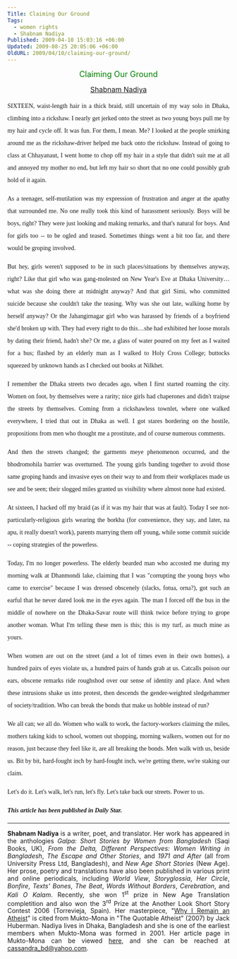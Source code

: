 ```yaml
---
Title: Claiming Our Ground
Tags:
  - women rights
  - Shabnam Nadiya
Published: 2009-04-10 15:03:16 +06:00
Updated: 2009-08-25 20:05:06 +06:00
OldURL: 2009/04/10/claiming-our-ground/
---
```


<p align="center"><span style="font-size: large; color: #008000;">Claiming Our Ground</span></p>
<p align="center"><span style="font-size: medium; color: #000080;"><a href="https://gold.mukto-mona.com/Articles/nadiya/index.html">Shabnam Nadiya</a></span></p>
<p style="line-height: 200%;" align="justify"><span style="font-family: Verdana;">SIXTEEN, waist-length hair in a thick braid, still uncertain of my way solo in Dhaka, climbing into a rickshaw. I nearly get jerked onto the street as two young boys pull me by my hair and cycle off. It was fun. For them, I mean. Me? I looked at the people smirking around me as the rickshaw-driver helped me back onto the rickshaw. Instead of going to class at Chhayanaut, I went home to chop off my hair in a style that didn't suit me at all and annoyed my mother no end, but left my hair so short that no one could possibly grab hold of it again. </span></p>
<p style="line-height: 200%;" align="justify"><span style="font-family: Verdana;">As a teenager, self-mutilation was my expression of frustration and anger at the apathy that surrounded me. No one really took this kind of harassment seriously. Boys will be boys, right? They were just looking and making remarks, and that's natural for boys. And for girls too -- to be ogled and teased. Sometimes things went a bit too far, and there would be groping involved. </span></p>
<p style="line-height: 200%;" align="justify"><span style="font-family: Verdana;">But hey, girls weren't supposed to be in such places/situations by themselves anyway, right? Like that girl who was gang-molested on New Year's Eve at Dhaka University…what was she doing there at midnight anyway? And that girl Simi, who committed suicide because she couldn't take the teasing. Why was she out late, walking home by herself anyway? Or the Jahangirnagar girl who was harassed by friends of a boyfriend she'd broken up with. They had every right to do this…she had exhibited her loose morals by dating their friend, hadn't she? Or me, a glass of water poured on my feet as I waited for a bus; flashed by an elderly man as I walked to Holy Cross College; buttocks squeezed by unknown hands as I checked out books at Nilkhet. </span></p>
<p style="line-height: 200%;" align="justify"><span style="font-family: Verdana;">I remember the Dhaka streets two decades ago, when I first started roaming the city. Women on foot, by themselves were a rarity; nice girls had chaperones and didn't traipse the streets by themselves. Coming from a rickshawless townlet, where one walked everywhere, I tried that out in Dhaka as well. I got stares bordering on the hostile, propositions from men who thought me a prostitute, and of course numerous comments. </span></p>
<p style="line-height: 200%;" align="justify"><span style="font-family: Verdana;">And then the streets changed; the garments meye phenomenon occurred, and the bhodromohila barrier was overturned. The young girls banding together to avoid those same groping hands and invasive eyes on their way to and from their workplaces made us see and be seen; their slogged miles granted us visibility where almost none had existed. </span></p>
<p style="line-height: 200%;" align="justify"><span style="font-family: Verdana;">At sixteen, I hacked off my braid (as if it was my hair that was at fault). Today I see not-particularly-religious girls wearing the borkha (for convenience, they say, and later, na apu, it really doesn't work), parents marrying them off young, while some commit suicide -- coping strategies of the powerless. </span></p>
<p style="line-height: 200%;" align="justify"><span style="font-family: Verdana;">Today, I'm no longer powerless. The elderly bearded man who accosted me during my morning walk at Dhanmondi lake, claiming that I was "corrupting the young boys who came to exercise" because I was dressed obscenely (slacks, fotua, orna?), got such an earful that he never dared look me in the eyes again. The man I forced off the bus in the middle of nowhere on the Dhaka-Savar route will think twice before trying to grope another woman. What I'm telling these men is this; this is my turf, as much mine as yours. </span></p>
<p style="line-height: 200%;" align="justify"><span style="font-family: Verdana;">When women are out on the street (and a lot of times even in their own homes), a hundred pairs of eyes violate us, a hundred pairs of hands grab at us. Catcalls poison our ears, obscene remarks ride roughshod over our sense of identity and place. And when these intrusions shake us into protest, then descends the gender-weighted sledgehammer of society/tradition. Who can break the bonds that make us hobble instead of run?</span></p>
<p style="line-height: 200%;" align="justify"><span style="font-family: Verdana;">We all can; we all do. Women who walk to work, the factory-workers claiming the miles, mothers taking kids to school, women out shopping, morning walkers, women out for no reason, just because they feel like it, are all breaking the bonds. Men walk with us, beside us. Bit by bit, hard-fought inch by hard-fought inch, we're getting there, we're staking our claim. </span></p>
<p style="line-height: 200%;" align="justify"><span style="font-family: Verdana;">Let's do it. Let's walk, let's run, let's fly. Let's take back our streets. Power to us.</span></p>
<p style="line-height: 200%;" align="justify"><em><strong><span style="font-family: Verdana;">This article has been published in Daily Star. </span></strong></em></p>

<hr />
<p align="justify"><strong>Shabnam Nadiya</strong> is a writer, poet, and translator. Her work has appeared in the anthologies <em>Galpa: Short Stories by Women from Bangladesh</em> (Saqi Books, UK), <em>From the Delta, Different Perspectives: Women Writing in Bangladesh</em>, <em>The Escape and Other Stories</em>, and <em>1971 and After</em> (all from University Press Ltd, Bangladesh), and <em>New Age Short Stories</em> (New Age). Her prose, poetry and translations have also been published in various print and online periodicals, including <em>World View</em>, <em>Storyglossia</em>, <em>Her Circle</em>, <em>Bonfire</em>, <em>Texts' Bones</em>, <em>The Beat</em>, <em>Words Without Borders</em>, <em>Cerebration</em>, and <em>Kali O Kalam</em>. Recently, she won 1<sup>st</sup> prize in New Age Translation completition and also won the 3<sup>rd</sup> Prize at the Another Look Short Story Contest 2006 (Torrevieja, Spain). Her masterpiece, "<a href="https://gold.mukto-mona.com/Articles/nadiya/why_atheist.htm">Why I Remain an Atheist</a>" is cited from Mukto-Mona in "The Quotable Atheist" (2007) by Jack Huberman. Nadiya lives in Dhaka, Bangladesh and she is one of the earliest members when Mukto-Mona was formed in 2001. Her article page in Mukto-Mona can be viewed <a href="https://gold.mukto-mona.com/Articles/nadiya/index.htmll">here</a>, and she can be reached at <a href="mailto:cassandra_bd@yahoo.com">cassandra_bd@yahoo.com</a>.</p>
